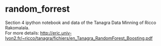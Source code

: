 # random_forrest

Section 4 ipython notebook and data of the Tanagra Data Minning of Ricco Rakomalala.  
For more details: http://eric.univ-lyon2.fr/~ricco/tanagra/fichiers/en_Tanagra_RandomForest_Boosting.pdf
